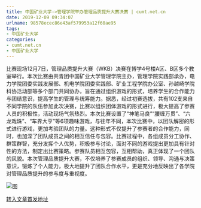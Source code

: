 ```yaml
---
title: 中国矿业大学->管理学院举办管理品质提升大赛决赛 | cumt.net.cn
date: 2019-12-09 09:34:07
urlname: 98578ecec86e43af579953a12f60ae95
tags: 
- 中国矿业大学
categories:
- cumt.net.cn
- 中国矿业大学
---
```

比赛现场12月7日，管理品质提升大赛（WKB）决赛在博学4号楼A区、B区多个教室举行。本次比赛由共青团中国矿业大学管理学院主办，管理学院实践部承办，电力学院团委实践发展部、机电学院团委实践部、矿业工程学院办公室、孙越崎学院科协活动部等多个部门共同协办，旨在通过组织游戏的形式，培养学生的合作能力与团结意识，提高学生的管理与统筹能力。据悉，经过初赛选拔，共有102支来自不同学院的队伍参加此次决赛，比赛以组织团体游戏的形式进行，极大提高了参赛人员的积极性，活动现场气氛热烈。本次比赛设置了“神笔马良”“腰缠万贯”、“六龙戏珠”、“车界大亨”等6项趣味游戏，与往年不同，本次比赛中，以团队解密的形式进行游戏，更加考验团队的力量。这种形式不仅提升了参赛者的合作能力，同时，也加深了团队成员之间的相互信任与包容。比赛过程中，各组成员分工协作、群策群智，充分发挥个人优势，积极参与讨论，面对不同的游戏提出更加具有针对性的方法，制定出比赛策略。参赛队员相互包容，互相帮助，真正体现了一个团队的风貌。本次管理品质提升大赛，不仅培养了参赛成员的组织、领导、沟通与决策意识，锻炼了个人能力，极大地提升了团队合作水平，更是充分地反映出了各学院对管理品质提升的参与度与重视度。

![图](http://xwzx.cumt.edu.cn/_upload/article/images/8c/0c/ff87b9d143debea2565f3b92ea7a/d77975a8-9d8c-4e88-b63e-d119c578a8a6.jpg)

[转入文章首发地址](http://xwzx.cumt.edu.cn/71/6e/c523a553326/page.htm)